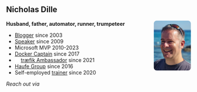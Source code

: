 <!-- .slide: id="bio" -->

## Nicholas Dille

<img src="images/NicholasDille.jpg" style="width: 20%; float: right; border-radius: 8px;" />

**Husband, father, automator, runner, trumpeteer**

- <span class="fa-li"><i class="fa fa-globe"></i></span> [Blogger][1] since 2003
- <span class="fa-li"><i class="fa fa-microphone"></i></span> [Speaker][2] since 2009
- <span class="fa-li"><i class="fa-brands fa-windows"></i></span> Microsoft MVP 2010-2023
- <span class="fa-li"><i class="fa-brands fa-docker"></i></span> [Docker Captain][4] since 2017
- <span class="fa-li"><img src="images/TraefikLabs-icon-white.svg" style="height: 1em;" /></span> [tr&aelig;fik Ambassador][5] since 2021</li>
- <span class="fa-li"><i class="fa fa-briefcase"></i></span> [Haufe Group][6] since 2016
- <span class="fa-li"><i class="fa fa-person-chalkboard"></i></span> Self-employed [trainer][7] since 2020

<!-- .element: class="fa-ul" style="line-height: 175%;" -->

*Reach out via* [<i class="fa-brands fa-mastodon"></i>][11] [<i class="fa-brands fa-twitter"></i>][8] [<i class="fa-brands fa-github"></i>][9] [<i class="fa-brands fa-keybase"></i>][10]


[1]: https://dille.name
[2]: https://dille.name/blog/tags/#Slides
[4]: https://www.docker.com/captains/nicholas-dille
[5]: https://info.traefik.io/traefik-ambassador-program
[6]: https://haufegroup.com
[7]: https://dille.name
[8]: https://twitter.com/@NicholasDille
[9]: https://github.com/nicholasdille
[10]: https://keybase.io/nicholasdille
[11]: https://freiburg.social/@nicholasdille